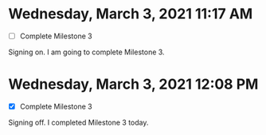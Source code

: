 # Wednesday, March  3, 2021 11:17 AM
- [ ] Complete Milestone 3

Signing on. I am going to complete Milestone 3.

# Wednesday, March  3, 2021 12:08 PM
- [X] Complete Milestone 3

Signing off. I completed Milestone 3 today.

